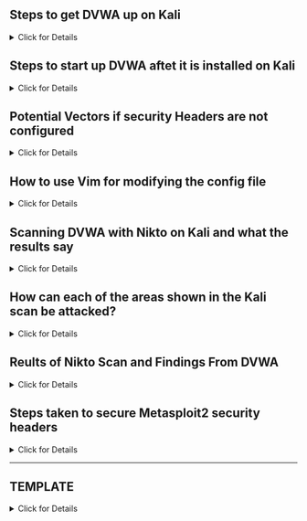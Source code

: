 ## Steps to get DVWA up on Kali

<details>
  <summary>Click for Details</summary>

Here's a simplified step-by-step guide on how you set up Damn Vulnerable Web Application (DVWA) on Kali Linux, including troubleshooting some common issues encountered during the installation and configuration process:

### Step-by-Step Guide to Set Up DVWA

#### **Preparation and Installation**
1. **Checking Nikto Installation**
   - **Action**: Open Terminal and type `nikto -h`.
   - **Expected Outcome**: Displays Nikto help screen if installed.
   - **Troubleshooting**: If not found, run `sudo apt-get update` followed by `sudo apt-get install nikto`.

2. **Installing DVWA Dependencies**
   - **Action**: Install Apache, MySQL, PHP, and other necessary libraries with:
     ```
     sudo apt-get install apache2 mysql-server php php-mysqli php-gd libapache2-mod-php
     ```
   - **Note**: Ensure all services are properly installed and can start without errors.

3. **Starting Services**
   - **Action**: Start Apache and MySQL services:
     ```
     sudo systemctl start apache2
     sudo systemctl start mysql
     ```
   - **Troubleshooting**: If services fail to start, check the status using `sudo systemctl status apache2` or `mysql` for error messages.

#### **Configuration and Setup**
4. **Downloading and Configuring DVWA**
   - **Action**: Clone DVWA from GitHub:
     ```
     cd /var/www/html
     sudo git clone https://github.com/digininja/DVWA.git
     ```
   - **Action**: Set appropriate permissions:
     ```
     sudo chown -R www-data:www-data /var/www/html/DVWA
     ```
   - **Action**: Copy and configure the DVWA configuration file:
     ```
     sudo cp /var/www/html/DVWA/config/config.inc.php.dist /var/www/html/DVWA/config/config.inc.php
     sudo nano /var/www/html/DVWA/config/config.inc.php
     ```
     Update database settings (`db_user`, `db_password`, `db_database`).

5. **Database Configuration**
   - **Action**: Secure MySQL and set up DVWA database:
     ```
     sudo mysql_secure_installation
     sudo mysql -u root -p
     CREATE DATABASE dvwa;
     ```
   - **Troubleshooting**: If unable to login to MySQL, reset the root password or ensure that MySQL service is running.

#### **Finalizing DVWA Setup**
6. **Accessing and Setting Up DVWA**
   - **Action**: Open a browser and navigate to `http://localhost/DVWA/setup.php`.
   - **Action**: Initialize the DVWA database by clicking 'Create / Reset Database'.
   - **Expected Outcome**: DVWA is ready to use at `http://localhost/DVWA/login.php`.
   - **Troubleshooting**: If you encounter connection issues, confirm the Apache and MySQL services are running and that the DVWA configuration file points to the correct database details.

#### **Validation and Verification**
7. **Testing with Nikto**
   - **Action**: After setup, run Nikto to scan for vulnerabilities:
     ```
     nikto -h localhost
     ```
   - **Expected Outcome**: Nikto should report potential issues or confirm no critical vulnerabilities, depending on your security settings.

#### **Common Issues and Solutions**
- **MySQL Access Denied**: Common if the MySQL root password is forgotten or not set correctly during installation. Resetting the password using safe mode can resolve this.
- **Apache/MySQL Services Not Starting**: Often due to misconfigurations or port conflicts. Checking the status and logs can help identify and resolve these issues.
- **Permission Issues with DVWA**: Ensuring the web server user (`www-data`) has proper permissions on the DVWA directory is crucial for functionality.

This guide not only outlines the steps to get DVWA up and running but also incorporates troubleshooting steps that were critical during your setup process. The insights gained here are valuable for ensuring a smooth setup experience and for understanding common pitfalls that may occur during similar installations.

</details>

## Steps to start up DVWA aftet it is installed on Kali

<details>
  <summary>Click for Details</summary>

To properly shut down and restart the Damn Vulnerable Web Application (DVWA) along with its underlying services like Apache and MySQL on your Kali Linux system, follow these steps:

### Shutting Down DVWA and Services

1. **Stop Apache and MySQL Services**:
   - To stop the Apache web server and MySQL database, you can use the following commands:
     ```bash
     sudo systemctl stop apache2
     sudo systemctl stop mysql
     ```

### Restarting DVWA and Services

1. **Start Apache and MySQL Services**:
   - To restart the services, you use similar commands:
     ```bash
     sudo systemctl start apache2
     sudo systemctl start mysql
     ```

2. **Verify Services are Running**:
   - After restarting the services, you can check their status to ensure they are running properly:
     ```bash
     sudo systemctl status apache2
     sudo systemctl status mysql
     ```
   - This will provide you with the active status and any current activity logs for these services.

3. **Access DVWA**:
   - Once the services are up and running, you can access DVWA by navigating to `http://localhost/DVWA` or `http://localhost/DVWA/login.php` in your web browser.
   - Log in with the credentials you set up (default is usually `admin` for the username and `password` for the password).

### Regular Maintenance and Checks

- **Check Apache and MySQL Logs**:
  - Regularly checking the logs can help you identify and resolve issues quickly. Logs for Apache are typically found in `/var/log/apache2/`, and for MySQL in `/var/log/mysql/`.
  
- **Update System and Applications**:
  - Keep your system and applications like DVWA, Apache, and MySQL updated to ensure you have the latest security patches and features:
    ```bash
    sudo apt-get update
    sudo apt-get upgrade
    ```

- **Backup Configuration Files**:
  - Before making significant changes, especially when updating or reconfiguring, it’s a good practice to backup configuration files like Apache’s `apache2.conf` or DVWA’s `config.inc.php`.

By following these steps, you can ensure that DVWA and its dependent services are properly shut down and restarted, maintaining a secure and stable environment for your cybersecurity testing and practice. If you have any further questions or need additional details, feel free to ask!

</details>

## Potential Vectors if security Headers are not configured

<details>
  <summary>Click for Details</summary>

If the recommended security headers (`X-Frame-Options` and `X-Content-Type-Options`) are not configured on your Apache server, several security vulnerabilities can be exploited. Here's a breakdown of the potential attacks and their implications:

### 1. **Clickjacking Attacks**
- **Header**: `X-Frame-Options`
- **Risk**: Without the `X-Frame-Options` header, your website can be embedded in a frame or iframe on another site. Malicious actors can use this technique, known as clickjacking, to trick users into clicking on elements that appear to be on their site but are actually on another site, potentially leading to unintended actions such as liking a page, making a purchase, or changing their password.

### 2. **MIME Sniffing Attacks**
- **Header**: `X-Content-Type-Options`
- **Risk**: Without the `X-Content-Type-Options: nosniff` header, browsers might try to infer the MIME type of a resource, overriding the server-specified `Content-Type` header. This can allow an attacker to upload a malicious file with a disguised MIME type (like a disguised executable file with a `.jpg` extension) that the browser executes. This vulnerability can lead to Cross-Site Scripting (XSS) attacks and other types of code execution vulnerabilities.

### 3. **Cross-Site Scripting (XSS)**
- **Related Headers**: Both headers indirectly help prevent XSS:
  - **`X-Frame-Options`**: By preventing your site from being framed, it reduces the attack surface for XSS attacks that rely on framing techniques.
  - **`X-Content-Type-Options`**: Prevents script execution from non-script MIME types, reducing the possibility of XSS exploits via MIME type confusion.

### 4. **Cross-Site Request Forgery (CSRF)**
- **Related Headers**: Mainly `X-Frame-Options`
- **Risk**: While primarily defended against by other means (like CSRF tokens), clickjacking can be part of a CSRF attack where an attacker tricks a user into executing unwanted actions on a web application in which they are authenticated. If an application can be framed, it might be possible to engineer a clickjacking attack that also doubles as a CSRF exploit.

### 5. **Code Injection**
- **Related Headers**: Mainly `X-Content-Type-Options`
- **Risk**: Allowing the browser to sniff MIME types can lead to unexpected script execution when files with ambiguous extensions or content are interpreted as executable code, leading to potential malicious code injections.

### 6. **Information and Identity Theft**
- **Related Headers**: Both headers
- **Risk**: Through clickjacking, attackers could potentially redirect users to malicious websites or overlay transparent frames to capture keystrokes and sensitive information. 

### Conclusion
Implementing these headers is a straightforward but crucial aspect of securing web applications. It helps ensure that content is displayed as intended, without unwanted manipulation, and prevents the browser from making potentially dangerous assumptions about the data it handles. By configuring these headers, you significantly reduce the risk of these types of web attacks, enhancing the overall security posture of your application.

</details>

## How to use Vim for modifying the config file

<details>
  <summary>Click for Details</summary>

Using `vim` to modify the `apache2.conf` on Metasploitable2 requires a few steps to navigate and edit this crucial configuration file. Here are detailed instructions to ensure you configure Apache securely using `vim`.

### Accessing the Apache Configuration File

1. **Open Terminal**:
   Open your terminal on Metasploitable2.

2. **Navigate to Apache’s Configuration Directory**:
   Apache’s main configuration file, `apache2.conf`, typically resides in `/etc/apache2/`. Change to this directory by running:
   ```bash
   cd /etc/apache2/
   ```

3. **Open the Configuration File**:
   Use `vim` to open the `apache2.conf` file:
   ```bash
   sudo vim apache2.conf
   ```

### Editing with Vim

Here’s a quick rundown on how to use `vim`:

- **Enter Insert Mode**: Press `i` to switch to insert mode where you can start editing the file.
- **Navigate**: Use arrow keys to move around in the file.
- **Add Configuration**:
  - To prevent clickjacking, locate a suitable section or add at the end:
    ```apache
    Header always append X-Frame-Options SAMEORIGIN
    ```
  - To prevent MIME type sniffing:
    ```apache
    Header set X-Content-Type-Options nosniff
    ```
  - To disable ETag headers:
    ```apache
    FileETag None
    ```
  - To restrict HTTP methods, find the appropriate `<Directory>` section or add one if necessary:
    ```apache
    <Directory /var/www/>
       Order Deny,Allow
       Deny from all
       Allow from all
       <LimitExcept GET POST>
           Deny from all
       </LimitExcept>
    </Directory>
    ```
- **Save and Exit**:
  - To save the changes and exit vim, press `Esc` to leave insert mode, then type:
    ```bash
    :wq
    ```
  - To exit without saving changes, type:
    ```bash
    :q!
    ```

### Restart Apache to Apply Changes

After editing the configuration file, restart Apache to apply the changes:
```bash
sudo service apache2 restart
```
or if that service command is not available:
```bash
sudo /etc/init.d/apache2 restart
```

### Confirming Changes

After restarting Apache, it's a good idea to confirm that the headers have been applied correctly. You can check headers from another terminal or machine using `curl`:
```bash
curl -I http://localhost
```
or replace `localhost` with the Metasploitable2 IP address if accessing from another machine. This command should show the headers being applied as per your configuration.

This guide assumes basic familiarity with vim and command-line operations. If vim feels overwhelming, consider practicing with vim tutorials online, such as `vimtutor`, which is an excellent resource for beginners.

Navigating and searching within `vim` can greatly enhance your efficiency while editing configuration files or scripts. Here are the commands to search for a word, and to quickly move to the top or bottom of a file in `vim`:

### Searching for a Word in Vim

1. **Enter Command Mode**:
   - Press `Esc` to ensure you are in command mode, where you can enter commands directly.

2. **Search for a Word**:
   - To search for a word, type `/` followed by the word you want to search for, and then press `Enter`. For example, to search for "Server", you would type:
     ```
     /Server
     ```
   - Vim will jump to the first occurrence of "Server" below the cursor.

3. **Navigate Through Matches**:
   - To find the next occurrence of the word, press `n`.
   - To find the previous occurrence, press `N`.

### Moving to the Top or Bottom of the File

1. **Move to the Top of the File**:
   - Press `gg` (double `g`). This command will quickly move the cursor to the first line of the file.

2. **Move to the Bottom of the File**:
   - Press `G` (uppercase `g`). This command will move the cursor to the last line of the file.

### Additional Useful Vim Commands

- **Go to a Specific Line**:
  - If you know the line number you want to navigate to, you can type the line number followed by `G`. For example, typing `50G` will take you to line 50.

- **Center the Screen on Your Current Line**:
  - Press `zz` (lowercase `zz`). This will center the screen on the line where your cursor is located.

- **Search Backward**:
  - Similar to searching forward with `/`, you can search backward by using `?`. For example:
    ```
    ?Server
    ```
    This will search for "Server" above the cursor.

### Searching and Replacing

If you find yourself needing to replace words or phrases:

- **Basic Replace Command**:
  - To replace the first instance of a word on each line, use the `:s` command. For example, to replace the first instance of "old" with "new" on the current line:
    ```
    :s/old/new/
    ```
- **Global Replace on the Entire File**:
  - To replace all instances in the entire file, you can add `%` and `g` to the command:
    ```
    :%s/old/new/g
    ```

These commands make `vim` a powerful tool for navigating and editing text files, especially configuration files where specific settings might need to be changed, added, or removed frequently.

</details>

## Scanning DVWA with Nikto on Kali and what the results say

<details>
  <summary>Click for Details</summary>

To run a scan on Damn Vulnerable Web Application (DVWA) from your Kali Linux system, you can use tools like Nikto for vulnerability scanning or sqlmap for SQL injection testing. Below, I’ll guide you through the steps for both tools.

### Scanning DVWA with Nikto

Nikto is a web server scanner which can perform comprehensive tests against web servers for multiple items, including over 6700 potentially dangerous files/CGIs, checks for outdated versions of over 1250 servers, and version-specific problems on over 270 servers.

**Steps to run Nikto:**

1. **Open your Terminal:**
   - Access the terminal by pressing `Ctrl + Alt + T` or by searching for "Terminal" in your applications menu.

2. **Command to Run Nikto:**
   - Type the following command to start scanning DVWA:
     ```bash
     nikto -h http://localhost/DVWA
     ```
   - Replace `http://localhost/DVWA` with the actual URL if DVWA is hosted on a different IP or port.

3. **Review the Results:**
   - Nikto will output any vulnerabilities or misconfigurations directly to the terminal.
   - Analyze the results to understand the vulnerabilities found.

### Scanning DVWA with sqlmap for SQL Injection

sqlmap is an open source penetration testing tool that automates the process of detecting and exploiting SQL injection flaws and taking over database servers.

**Steps to run sqlmap:**

1. **Identify a Target URL:**
   - You need a URL to test SQL injection, typically where form inputs are processed. For DVWA, this could be a URL like `http://localhost/DVWA/vulnerabilities/sqli`.

2. **Command to Run sqlmap:**
   - Launch sqlmap with a command like:
     ```bash
     sqlmap -u "http://localhost/DVWA/vulnerabilities/sqli/?id=1" --batch --risk=3 --level=5
     ```
   - Replace the URL with the correct one from your DVWA instance. Ensure you have the right parameter (`id` in this case) to test.

3. **Review the Results:**
   - sqlmap will provide detailed output about the SQL injection testing, including database name, tables, columns, and sometimes even data in the database.

### Additional Considerations

- **Set DVWA Security to Low:**
   - For these tools to perform effectively, ensure DVWA’s security level is set to low. This setting is in the DVWA security settings accessible from the DVWA main page.

- **Permissions and Authentication:**
   - If the tools need authenticated access, you might need to configure cookies or session data to allow the scanner to authenticate properly.

- **Legal and Ethical Use:**
   - Ensure you have authorization to perform scans and tests. Unauthorized scanning can be illegal and unethical.

![image](https://github.com/user-attachments/assets/9e6cc9a9-071f-4c8b-9a87-619f3dbb9cbe)

The results of your Nikto scan on the Damn Vulnerable Web Application (DVWA) provide several insights into potential security vulnerabilities and misconfigurations. Here's a breakdown of the findings:

### 1. Missing HTTP Headers
- **X-Frame-Options**: This header is not present, which means that this site could be vulnerable to clickjacking attacks. Clickjacking involves an attacker tricking a user into clicking something different from what the user perceives, potentially revealing confidential information or allowing others to take control of their computer while clicking seemingly innocuous web pages.
- **X-Content-Type-Options**: This header is also missing. Without this header, browsers might try to guess the MIME type of a document and will execute the document if they guess it to be executable. This can lead to XSS (Cross-Site Scripting) attacks.

### 2. Server and Directory Information
- **Apache/2.4.58 (Debian)**: The server is running on Apache version 2.4.58 on Debian. While this doesn’t indicate a direct vulnerability, it's crucial to keep the software up-to-date as new patches are released.
- Various directories are found to be indexable, which means that the files and subdirectories within them are listed when there is no index file (like index.html). This can lead to information disclosure about the file structure and potential access to sensitive files:
  - **/DVWA/config/**
  - **/DVWA/config/js/**
  - **/DVWA/tests/**
  - **/DVWA/database/**
  - **/DVWA/docs/**
  - **/DVWA/login/**
  - **/DVWA/phpmyadmin/**

### 3. Git Repository Exposure
- **.git Exposure**: The presence of .git directories and files (like .git/index, .git/config) being accessible from the web server could potentially expose sensitive information about the source code and its history. An attacker could download the entire repository to analyze it for vulnerabilities, hardcoded secrets, or configuration details.

### 4. PHP Details
- **/DVWA/phpinfo.php**: The presence of a phpinfo() file that is accessible can reveal a wealth of information about the PHP environment, server configuration, and more, which can be useful for an attacker to craft further attacks.

### 5. Docker File Exposure
- **.dockerignore File**: The exposure of .dockerignore file can give an attacker information about patterns of files and directories marked for omission in Docker build contexts, potentially revealing sensitive files that are not included in the build context.

### Action Steps:
- **Headers**: Add the missing HTTP headers (`X-Frame-Options` and `X-Content-Type-Options`) to improve security against common web attacks.
- **Directory Listing**: Disable directory listing on the server to prevent attackers from discovering files and directories.
- **Secure Git**: Ensure that .git directories are not accessible via the web server. This might involve configuring server rules or .htaccess files to deny access to .git paths.
- **Secure PHP Info**: Restrict access to the `phpinfo.php` file as it should not be accessible in a production environment due to the detailed information it provides.
- **Review Docker Files**: Ensure that sensitive information is not inadvertently exposed through Docker configuration files.

To scan your Metasploitable2 instance using Nikto from your Kali Linux system, you will need the IP address of the Metasploitable2 virtual machine, which from your screenshot appears to be `10.0.2.15`. Here's how to proceed with the scan:

### Steps to Run Nikto on Metasploitable2

1. **Open Terminal**:
   - You can do this by pressing `Ctrl + Alt + T` or by searching for "Terminal" in your applications menu on Kali Linux.

2. **Run Nikto**:
   - Use the following command to initiate the Nikto scan against the Metasploitable2 IP:
     ```bash
     nikto -h 10.0.2.15
     ```
   - This command tells Nikto to scan the host located at `10.0.2.15`.

3. **Review the Output**:
   - Nikto will output its findings directly in the terminal. This will include any common vulnerabilities found on the Metasploitable2 server.
   - Look for issues related to server misconfigurations, vulnerable scripts, outdated server software, and potential exposure of sensitive files.

4. **Analyze and Act**:
   - Once the scan is complete, analyze the output to understand the vulnerabilities.
   - Determine which issues are critical and plan for patches or configurations to mitigate these vulnerabilities.

### Additional Options

- **Detailed Scan**:
  You can increase the detail and scope of the scan by using additional options such as:
  ```bash
  nikto -h 10.0.2.15 -Tuning x
  ```
  Replace `x` with numbers 0-9 to specify what types of tests to perform, depending on what you are focusing on (e.g., SQL Injection, XSS, etc.).

- **Port Specification**:
  If Metasploitable2 services run on non-standard ports that you wish to test, you can specify the port with:
  ```bash
  nikto -h 10.0.2.15 -p 8080
  ```
  Replace `8080` with the port number of interest.

### Considerations

- **Permissions**: Make sure you have the right to scan the Metasploitable2 machine. Even though it's a local and intentional vulnerable machine designed for practice, it's good practice to consider the ethics and legality.
- **Network Settings**: Ensure that both your Kali and Metasploitable2 VMs are on the same network or are configured to see each other on your virtual box settings. Typically, setting network adapters to 'Host-Only' or 'Internal Network' will work if you are not using 'Bridged Adapter'.

</details>

## How can each of the areas shown in the Kali scan be attacked?

<details>
  <summary>Click for Details</summary>

The Nikto scan results on your Damn Vulnerable Web Application (DVWA) have revealed several vulnerabilities and misconfigurations. Let's discuss how each could potentially be exploited:

### 1. **Missing HTTP Headers**

- **X-Frame-Options**:
  - **Attack Type**: Clickjacking
  - **Exploitation**: An attacker can create a malicious web page that frames the vulnerable site and tricks a user into clicking on something that performs actions on their behalf, like changing a password or making a transaction.
  - **Demonstration**: Embed the DVWA page in an `<iframe>` on a malicious page with buttons overlaid to mislead the user.

- **X-Content-Type-Options**:
  - **Attack Type**: MIME Sniffing
  - **Exploitation**: An attacker can serve a script that the browser might execute under the guise of a different MIME type. For example, disguising malicious JavaScript code as an image file that gets executed when loaded by the browser.
  - **Demonstration**: Serve a file with JavaScript code but declare it as an image or another benign type in an environment that ignores the server-provided MIME type.

### 2. **Server and Directory Information**

- **Directory Indexing**:
  - **Attack Type**: Information Disclosure
  - **Exploitation**: An attacker can browse various directories to find sensitive files, backup files, or configuration scripts that could give further access or sensitive data.
  - **Demonstration**: Access these directories through the browser to display their contents and identify potential files for further attacks.

### 3. **Git Repository Exposure**

- **.git Exposure**:
  - **Attack Type**: Repository Cloning
  - **Exploitation**: An attacker can clone the entire repository from the exposed .git directory to analyze the application’s source code offline. This can reveal sensitive information, historical changes, or other vulnerabilities.
  - **Demonstration**: Use tools like GitTools to clone the repository via the exposed .git directory from the web server.

### 4. **PHP Details Exposure**

- **/DVWA/phpinfo.php**:
  - **Attack Type**: Information Disclosure
  - **Exploitation**: An attacker accesses the `phpinfo.php` page to gather detailed information about the server's PHP environment, configuration settings, and installed modules. This information can be used to tailor further attacks.
  - **Demonstration**: Directly access the `phpinfo.php` page and use the information to plan exploits specific to the server's PHP configuration and versions.

### 5. **Docker File Exposure**

- **.dockerignore File**:
  - **Attack Type**: Configuration Disclosure
  - **Exploitation**: Reviewing the `.dockerignore` file can inform an attacker about the structure of Docker deployments and potential files that are considered sensitive (hence ignored during Docker builds). This might help in identifying files that are not included in the Docker image but exist on the server.
  - **Demonstration**: Access the `.dockerignore` file to understand the directory structure and sensitive files, helping to guide further explorations or exploitation attempts.

### Mitigation Strategies:

To defend against these attacks:
- Implement proper HTTP headers for security (e.g., `X-Frame-Options: DENY`, `X-Content-Type-Options: nosniff`).
- Disable directory listing in the web server's configuration.
- Secure the .git directory either by restricting access through web server configuration or by ensuring it is not uploaded to production environments.
- Restrict access to sensitive files like `phpinfo.php` through access control mechanisms or by removing them from production servers.
- Secure configuration files and ensure files like `.dockerignore` are not accessible from the web.

By understanding these vulnerabilities and potential exploits, you can better secure your applications against common web attacks.

</details>

## Reults of Nikto Scan and Findings From DVWA

<details>
  <summary>Click for Details</summary>

The results from your Nikto scan against the Metasploitable2 machine reveal a couple of common vulnerabilities associated with web server configurations. Here's a breakdown of the findings and their potential impact:

### 1. Missing HTTP Headers

- **X-Frame-Options Header Missing**:
  - **Vulnerability**: This header helps protect your website against clickjacking attacks. Without it, attackers can embed your website in a frame on their malicious site, potentially tricking users into interacting with your site in unintended ways.
  - **Impact**: Users could be tricked into executing actions on your site without their knowledge, such as changing their passwords or making transactions.

- **X-Content-Type-Options Header Missing**:
  - **Vulnerability**: This header prevents the browser from interpreting files as a different MIME type than what is specified by the server. Without this header, browsers can MIME-sniff the content and execute non-executable MIME types, leading to XSS (Cross-Site Scripting) attacks.
  - **Impact**: Allows an attacker to perform XSS attacks by uploading specially crafted files that the browser might execute as an executable.

### 2. Server Configuration

- **ETags (Entity Tags) Configuration**:
  - **Vulnerability**: The server's use of ETags can leak inode information through the HTTP headers. Inodes are identifiers for files and directories in UNIX-like operating systems.
  - **Impact**: An attacker can gain insights into the system's file system structure, which could help in designing further attacks or understanding the server setup.

### 3. Allowed HTTP Methods

- **OPTIONS Method Enabled**:
  - **Vulnerability**: By allowing various HTTP methods (GET, POST, OPTIONS, HEAD), particularly OPTIONS, an attacker can discover potential points of interaction with the server that might be vulnerable.
  - **Impact**: OPTIONS method reveals the HTTP methods that the server supports on a particular URL, which can aid an attacker in crafting specially designed requests that could exploit other vulnerabilities.

### Mitigation Strategies

- **Configure HTTP Headers**:
  - **X-Frame-Options**: Set this to "SAMEORIGIN" or "DENY" to prevent your site from being framed by other sites. This can be configured in your Apache or Nginx configuration file.
    ```apache
    Header always append X-Frame-Options SAMEORIGIN
    ```
  - **X-Content-Type-Options**: Set this to "nosniff" to prevent MIME-sniffing.
    ```apache
    Header set X-Content-Type-Options nosniff
    ```

- **Secure ETags**:
  - Modify the Apache configuration to either not use ETags or configure them not to leak inode information.
    ```apache
    FileETag None
    ```

- **Restrict HTTP Methods**:
  - Restrict the use of HTTP methods to only those necessary for your application. This can be done via server configuration.
    ```apache
    <LimitExcept GET POST>
      Order Deny,Allow
      Deny from all
    </LimitExcept>
    ```

Implementing these mitigations will help secure your server against the vulnerabilities identified in the Nikto scan, enhancing the overall security posture of your system.

The Nikto scan results on your Damn Vulnerable Web Application (DVWA) have revealed several vulnerabilities and misconfigurations. Let's discuss how each could potentially be exploited:

### 1. **Missing HTTP Headers**

- **X-Frame-Options**:
  - **Attack Type**: Clickjacking
  - **Exploitation**: An attacker can create a malicious web page that frames the vulnerable site and tricks a user into clicking on something that performs actions on their behalf, like changing a password or making a transaction.
  - **Demonstration**: Embed the DVWA page in an `<iframe>` on a malicious page with buttons overlaid to mislead the user.

- **X-Content-Type-Options**:
  - **Attack Type**: MIME Sniffing
  - **Exploitation**: An attacker can serve a script that the browser might execute under the guise of a different MIME type. For example, disguising malicious JavaScript code as an image file that gets executed when loaded by the browser.
  - **Demonstration**: Serve a file with JavaScript code but declare it as an image or another benign type in an environment that ignores the server-provided MIME type.

### 2. **Server and Directory Information**

- **Directory Indexing**:
  - **Attack Type**: Information Disclosure
  - **Exploitation**: An attacker can browse various directories to find sensitive files, backup files, or configuration scripts that could give further access or sensitive data.
  - **Demonstration**: Access these directories through the browser to display their contents and identify potential files for further attacks.

### 3. **Git Repository Exposure**

- **.git Exposure**:
  - **Attack Type**: Repository Cloning
  - **Exploitation**: An attacker can clone the entire repository from the exposed .git directory to analyze the application’s source code offline. This can reveal sensitive information, historical changes, or other vulnerabilities.
  - **Demonstration**: Use tools like GitTools to clone the repository via the exposed .git directory from the web server.

### 4. **PHP Details Exposure**

- **/DVWA/phpinfo.php**:
  - **Attack Type**: Information Disclosure
  - **Exploitation**: An attacker accesses the `phpinfo.php` page to gather detailed information about the server's PHP environment, configuration settings, and installed modules. This information can be used to tailor further attacks.
  - **Demonstration**: Directly access the `phpinfo.php` page and use the information to plan exploits specific to the server's PHP configuration and versions.

### 5. **Docker File Exposure**

- **.dockerignore File**:
  - **Attack Type**: Configuration Disclosure
  - **Exploitation**: Reviewing the `.dockerignore` file can inform an attacker about the structure of Docker deployments and potential files that are considered sensitive (hence ignored during Docker builds). This might help in identifying files that are not included in the Docker image but exist on the server.
  - **Demonstration**: Access the `.dockerignore` file to understand the directory structure and sensitive files, helping to guide further explorations or exploitation attempts.

### Mitigation Strategies:

To defend against these attacks:
- Implement proper HTTP headers for security (e.g., `X-Frame-Options: DENY`, `X-Content-Type-Options: nosniff`).
- Disable directory listing in the web server's configuration.
- Secure the .git directory either by restricting access through web server configuration or by ensuring it is not uploaded to production environments.
- Restrict access to sensitive files like `phpinfo.php` through access control mechanisms or by removing them from production servers.
- Secure configuration files and ensure files like `.dockerignore` are not accessible from the web.

By understanding these vulnerabilities and potential exploits, you can better secure your applications against common web attacks.

</details>

## Steps taken to secure Metasploit2 security headers

<details>
  <summary>Click for Details</summary>

#### Short Version

Here's a concise cheat sheet for securing Apache headers and configurations on Metasploitable2, suitable for quick reference:

### Apache Security Hardening Cheat Sheet for Metasploitable2

#### **Edit Apache Configuration**
- **Open Config File**: `sudo vim /etc/apache2/apache2.conf`

#### **Insert Security Configurations**
```apache
# Prevent clickjacking attacks
Header always append X-Frame-Options SAMEORIGIN

# Prevent MIME type sniffing
Header set X-Content-Type-Options nosniff

# Disable ETags to prevent inode info leakage
FileETag None

# Restrict HTTP methods to only necessary ones
<Directory /var/www/>
    Order Allow,Deny
    Allow from all
    <LimitExcept GET POST>
        Deny from all
    </LimitExcept>
</Directory>
```

#### **Save and Exit**
- **Command**: `:wq` in vim after editing.

#### **Restart Apache**
- **Command**: `sudo service apache2 restart`

#### **Validate Changes**
- **Check Headers**: `curl -I http://localhost`
- **Check HTTP Methods**: `curl -X OPTIONS http://localhost -i`

#### **Troubleshooting**
- **Configuration Test**: `sudo apache2ctl configtest`
- **View Error Logs**: `sudo cat /var/log/apache2/error.log`
- **Restart Command**: If `service` fails, use `sudo /etc/init.d/apache2 restart`

This cheat sheet provides all the necessary commands and configurations to enhance the security of your Apache installation on Metasploitable2, consolidating multiple steps into an easy-to-follow guide.

#### Long Version
To address and mitigate the vulnerabilities identified by Nikto on your Metasploitable2 system regarding insecure HTTP headers and server configurations, follow these streamlined and structured steps:

### Step-by-Step Guide to Secure HTTP Headers in Apache on Metasploitable2

#### **1. Access the Apache Configuration File**
- **Location**: Typically located at `/etc/apache2/apache2.conf`.
- **Tool**: Use vim to edit, command: `sudo vim /etc/apache2/apache2.conf`.

#### **2. Configure Security Headers**
- **X-Frame-Options**:
  - **Purpose**: Prevent clickjacking attacks.
  - **Code**:
    ```apache
    Header always append X-Frame-Options SAMEORIGIN
    ```
- **X-Content-Type-Options**:
  - **Purpose**: Prevent MIME type sniffing that can lead to XSS attacks.
  - **Code**:
    ```apache
    Header set X-Content-Type-Options nosniff
    ```

#### **3. Disable ETags**
- **Purpose**: Prevent information leakage through ETags.
- **Code**:
  ```apache
  FileETag None
  ```

#### **4. Restrict HTTP Methods**
- **Purpose**: Limit potential attack vectors by restricting the types of allowed HTTP methods.
- **Code**:
  ```apache
  <LimitExcept GET POST>
    Order Deny,Allow
    Deny from all
  </LimitExcept>
  ```

#### **5. Apply Changes and Restart Apache**
- **Command**: Restart Apache to ensure changes take effect.
  ```bash
  sudo service apache2 restart
  ```

### Validation Steps
- **Check Headers**: Use `curl` to validate the headers are being set correctly.
  ```bash
  curl -I http://localhost
  ```
- **Check HTTP Methods**: Use tools like `nmap` or manual `curl` commands to verify restricted methods.
  ```bash
  curl -X OPTIONS http://localhost -i
  ```

### Troubleshooting Guide

#### **Common Problems and Solutions**

1. **Apache Fails to Restart**
   - **Symptom**: Apache does not start after changes.
   - **Check**: Validate configuration with `apache2ctl configtest`.
   - **Fix**: Correct any reported errors and retry starting Apache.

2. **Headers Not Applied**
   - **Symptom**: Security headers are not reflected in HTTP responses.
   - **Check**: Confirm headers are added in the correct sections (`<VirtualHost>`, `<Directory>`, or global).
   - **Fix**: Adjust placement or syntax of header directives.

3. **Permission Issues**
   - **Symptom**: Cannot write to Apache config files.
   - **Check**: File ownership and permissions with `ls -l /etc/apache2/apache2.conf`.
   - **Fix**: Use `sudo` to edit files or change permissions appropriately.

#### **Validation After Fixes**
- **Repeat Validation Steps**: After applying fixes, always re-run the validation steps to ensure the issue is resolved.
- **Monitor Logs**: Keep an eye on `/var/log/apache2/error.log` for any recurring or new errors.

By following these steps and utilizing the troubleshooting guide, you can efficiently secure your Apache server against the vulnerabilities detected by Nikto and ensure your configurations are effective and robust.

</details>

---

## TEMPLATE

<details>
  <summary>Click for Details</summary>



</details>

